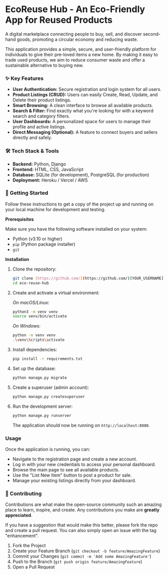 # EcoReuse Hub - An Eco-Friendly App for Reused Products

A digital marketplace connecting people to buy, sell, and discover second-hand goods, promoting a circular economy and reducing waste.

This application provides a simple, secure, and user-friendly platform for individuals to give their pre-loved items a new home. By making it easy to trade used products, we aim to reduce consumer waste and offer a sustainable alternative to buying new.

### ✨ Key Features

* **User Authentication:** Secure registration and login system for all users.
* **Product Listings (CRUD):** Users can easily Create, Read, Update, and Delete their product listings.
* **Smart Browsing:** A clean interface to browse all available products.
* **Search & Filter:** Find exactly what you're looking for with a keyword search and category filters.
* **User Dashboards:** A personalized space for users to manage their profile and active listings.
* **Direct Messaging (Optional):** A feature to connect buyers and sellers directly and safely.

### 🛠️ Tech Stack & Tools

* **Backend:** Python, Django
* **Frontend:** HTML, CSS, JavaScript
* **Database:** SQLite (for development), PostgreSQL (for production)
* **Deployment:** Heroku / Vercel / AWS

### 🚀 Getting Started

Follow these instructions to get a copy of the project up and running on your local machine for development and testing.

**Prerequisites**

Make sure you have the following software installed on your system:
* Python (v3.10 or higher)
* `pip` (Python package installer)
* `git`

**Installation**

1.  Clone the repository:
    ```sh
    git clone [https://github.com/](https://github.com/)[YOUR_USERNAME]/eco-reuse-hub.git
    cd eco-reuse-hub
    ```
2.  Create and activate a virtual environment:

    *On macOS/Linux:*
    ```sh
    python3 -m venv venv
    source venv/bin/activate
    ```
    *On Windows:*
    ```sh
    python -m venv venv
    .\venv\Scripts\activate
    ```
3.  Install dependencies:
    ```sh
    pip install -r requirements.txt
    ```
4.  Set up the database:
    ```sh
    python manage.py migrate
    ```
5.  Create a superuser (admin account):
    ```sh
    python manage.py createsuperuser
    ```
6.  Run the development server:
    ```sh
    python manage.py runserver
    ```
    The application should now be running on `http://localhost:8000`.

### Usage

Once the application is running, you can:
* Navigate to the registration page and create a new account.
* Log in with your new credentials to access your personal dashboard.
* Browse the main page to see all available products.
* Use the "List New Item" button to post a product for sale.
* Manage your existing listings directly from your dashboard.

### 🤝 Contributing

Contributions are what make the open-source community such an amazing place to learn, inspire, and create. Any contributions you make are **greatly appreciated**.

If you have a suggestion that would make this better, please fork the repo and create a pull request. You can also simply open an issue with the tag "enhancement".

1.  Fork the Project
2.  Create your Feature Branch (`git checkout -b feature/AmazingFeature`)
3.  Commit your Changes (`git commit -m 'Add some AmazingFeature'`)
4.  Push to the Branch (`git push origin feature/AmazingFeature`)
5.  Open a Pull Request
